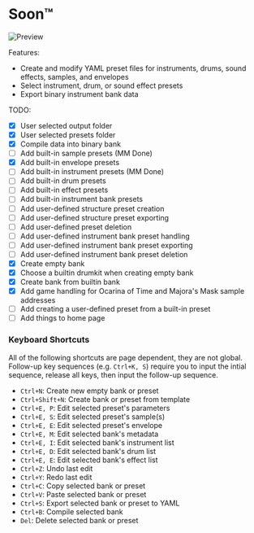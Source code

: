 # Soon™
![Preview](https://i.ibb.co/k2RP1PCv/9c054ba40615c446d601508f241a260b.png)

Features:
- Create and modify YAML preset files for instruments, drums, sound effects, samples, and envelopes
- Select instrument, drum, or sound effect presets
- Export binary instrument bank data

TODO:
- [x] User selected output folder
- [x] User selected presets folder
- [x] Compile data into binary bank
- [ ] Add built-in sample presets (MM Done)
- [x] Add built-in envelope presets
- [ ] Add built-in instrument presets (MM Done)
- [ ] Add built-in drum presets
- [ ] Add built-in effect presets
- [ ] Add built-in instrument bank presets
- [ ] Add user-defined structure preset creation
- [ ] Add user-defined structure preset exporting
- [ ] Add user-defined preset deletion
- [ ] Add user-defined instrument bank preset handling
- [ ] Add user-defined instrument bank preset exporting
- [ ] Add user-defined instrument bank preset deletion
- [x] Create empty bank
- [x] Choose a builtin drumkit when creating empty bank
- [x] Create bank from builtin bank
- [x] Add game handling for Ocarina of Time and Majora's Mask sample addresses
- [ ] Add creating a user-defined preset from a built-in preset
- [ ] Add things to home page

### Keyboard Shortcuts
All of the following shortcuts are page dependent, they are not global. Follow-up key sequences (e.g. `Ctrl+K, S`) require you to input the intial sequence, release all keys, then input the follow-up sequence.

- `Ctrl+N`: Create new empty bank or preset
- `Ctrl+Shift+N`: Create bank or preset from template
- `Ctrl+E, P`: Edit selected preset's parameters
- `Ctrl+E, S`: Edit selected preset's sample(s)
- `Ctrl+E, E`: Edit selected preset's envelope
- `Ctrl+E, M`: Edit selected bank's metadata
- `Ctrl+E, I`: Edit selected bank's instrument list
- `Ctrl+E, D`: Edit selected bank's drum list
- `Ctrl+E, E`: Edit selected bank's effect list
- `Ctrl+Z`: Undo last edit
- `Ctrl+Y`: Redo last edit
- `Ctrl+C`: Copy selected bank or preset
- `Ctrl+V`: Paste selected bank or preset
- `Ctrl+S`: Export selected bank or preset to YAML
- `Ctrl+B`: Compile selected bank
- `Del`: Delete selected bank or preset
